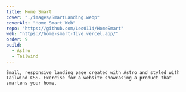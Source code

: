 ```yaml
---
title: Home Smart
cover: "./images/SmartLanding.webp"
coverAlt: "Home Smart Web"
repo: "https://github.com/Leo0114/HomeSmart"
web: "https://home-smart-five.vercel.app/"
order: 9
build:
  - Astro
  - Tailwind
---
```


    Small, responsive landing page created with Astro and styled with Tailwind CSS. Exercise for a website showcasing a product that smartens your home.
